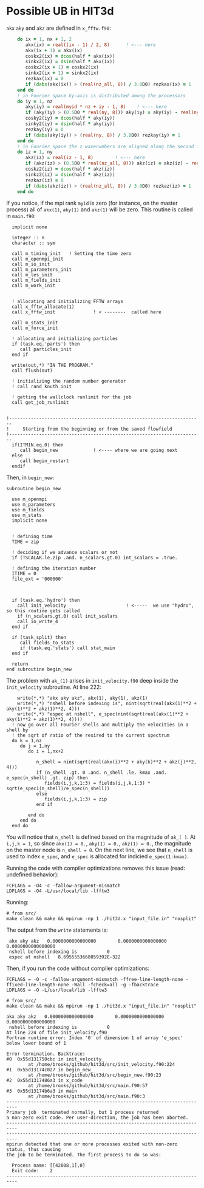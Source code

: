 # Possible UB in HIT3d

`akx` `aky` and `akz` are defined in `x_fftw.f90`:

```fortran
    do ix = 1, nx + 1, 2
       akx(ix) = real((ix - 1) / 2, 8)		! <--- here
       akx(ix + 1) = akx(ix)
       coskx2(ix) = dcos(half * akx(ix))
       sinkx2(ix) = dsin(half * akx(ix))
       coskx2(ix + 1) = coskx2(ix)
       sinkx2(ix + 1) = sinkx2(ix)
       rezkax(ix) = 0
       if (dabs(akx(ix)) > (real(nz_all, 8)) / 3.0D0) rezkax(ix) = 1
    end do
    ! in Fourier space ky-axis is distributed among the processors
    do iy = 1, nz
       aky(iy) = real(myid * nz + iy - 1, 8)	! <--- here
       if (aky(iy) > (0.5D0 * real(ny, 8))) aky(iy) = aky(iy) - real(ny, 8)
       cosky2(iy) = dcos(half * aky(iy))
       sinky2(iy) = dsin(half * aky(iy))
       rezkay(iy) = 0
       if (dabs(aky(iy)) > (real(ny, 8)) / 3.0D0) rezkay(iy) = 1
    end do
    ! in Fourier space the z wavenumbers are aligned along the second index
    do iz = 1, ny
       akz(iz) = real(iz - 1, 8)		! <--- here
       if (akz(iz) > (0.5D0 * real(nz_all, 8))) akz(iz) = akz(iz) - real(nz_all, 8)
       coskz2(iz) = dcos(half * akz(iz))
       sinkz2(iz) = dsin(half * akz(iz))
       rezkaz(iz) = 0
       if (dabs(akz(iz)) > (real(nz_all, 8)) / 3.0D0) rezkaz(iz) = 1
    end do
```

If you notice, if the mpi rank `myid` is zero (for instance, on the master process)
all of `akx(1)`, `aky(1)` and `akz(1)` will be zero. This routine is called in `main.f90`:


```
  implicit none

  integer :: n
  character :: sym

  call m_timing_init   ! Setting the time zero
  call m_openmpi_init
  call m_io_init
  call m_parameters_init
  call m_les_init
  call m_fields_init
  call m_work_init


  ! allocating and initializing FFTW arrays
  call x_fftw_allocate(1)
  call x_fftw_init				! < --------  called here

  call m_stats_init
  call m_force_init

  ! allocating and initializing particles
  if (task.eq.'parts') then
     call particles_init
  end if

  write(out,*) "IN THE PROGRAM."
  call flush(out)

  ! initializing the random number generator
  ! call rand_knuth_init

  ! getting the wallclock runlimit for the job
  call get_job_runlimit


!-----------------------------------------------------------------------
!     Starting from the beginning or from the saved flowfield
!-----------------------------------------------------------------------
  if(ITMIN.eq.0) then
     call begin_new				! <---- where we are going next
  else
     call begin_restart
  endif
```

Then, in `begin_new`:

```
subroutine begin_new

  use m_openmpi
  use m_parameters
  use m_fields
  use m_stats
  implicit none


  ! defining time
  TIME = zip

  ! deciding if we advance scalars or not
  if (TSCALAR.le.zip .and. n_scalars.gt.0) int_scalars = .true.

  ! defining the iteration number
  ITIME = 0
  file_ext = '000000'



  if (task.eq.'hydro') then
    call init_velocity						! <-----  we use "hydro", so this routine gets called
    if (n_scalars.gt.0) call init_scalars
    call io_write_4
  end if

  if (task_split) then
     call fields_to_stats
     if (task.eq.'stats') call stat_main
  end if

  return
end subroutine begin_new
```

The problem with `ak_(1)` arises in `init_velocity.f90` deep inside the `init_velocity` subroutine.
At line 222:

```
    write(*,*) "akx aky akz", akx(1), aky(1), akz(1)
    write(*,*) "nshell before indexing is", nint(sqrt(real(akx(1)**2 + aky(1)**2 + akz(1)**2, 4)))
    write(*,*) "espec at nshell", e_spec(nint(sqrt(real(akx(1)**2 + aky(1)**2 + akz(1)**2, 4))))
  ! now go over all Fourier shells and multiply the velocities in a shell by
  ! the sqrt of ratio of the resired to the current spectrum
  do k = 1,nz
     do j = 1,ny
        do i = 1,nx+2

           n_shell = nint(sqrt(real(akx(i)**2 + aky(k)**2 + akz(j)**2, 4)))
           if (n_shell .gt. 0 .and. n_shell .le. kmax .and. e_spec(n_shell) .gt. zip) then
              fields(i,j,k,1:3) = fields(i,j,k,1:3) * sqrt(e_spec1(n_shell)/e_spec(n_shell))
           else
              fields(i,j,k,1:3) = zip
           end if

        end do
     end do
  end do
```

You will notice that `n_shell` is defined based on the magnitude of `ak_( )`. At `i,j,k = 1`, so since
`akx(1) = 0.`, `aky(1) = 0.`, `akz(1) = 0.`, the magnitude on the master node is `n_shell = 0`. 
On the next line, we see that `n_shell` is used to index `e_spec`, and `e_spec` is allocated
for indicied `e_spec(1:kmax)`.

Running the code with compiler optimizations removes this issue (read: undefined behavior):

```
FCFLAGS = -O4 -c -fallow-argument-mismatch
LDFLAGS = -O4 -L/usr/local/lib -lfftw3
```

Running: 

```
# from src/
make clean && make && mpirun -np 1 ./hit3d.x "input_file.in" "nosplit"
```

The output from the `write` statements is:

```
 akx aky akz   0.0000000000000000        0.0000000000000000        0.0000000000000000
 nshell before indexing is           0
 espec at nshell   8.6955553668059392E-322
```

Then, if you run the code without compiler optimizations:

```
FCFLAGS = -O -c -fallow-argument-mismatch -ffree-line-length-none -ffixed-line-length-none -Wall -fcheck=all -g -fbacktrace 
LDFLAGS = -O -L/usr/local/lib -lfftw3
```

```
# from src/
make clean && make && mpirun -np 1 ./hit3d.x "input_file.in" "nosplit"
```

```
akx aky akz   0.0000000000000000        0.0000000000000000        0.0000000000000000
 nshell before indexing is           0
At line 224 of file init_velocity.f90
Fortran runtime error: Index '0' of dimension 1 of array 'e_spec' below lower bound of 1

Error termination. Backtrace:
#0  0x55d131750cbc in init_velocity_
        at /home/brooks/github/hit3d/src/init_velocity.f90:224
#1  0x55d13174c027 in begin_new_
        at /home/brooks/github/hit3d/src/begin_new.f90:23
#2  0x55d1317486a3 in x_code
        at /home/brooks/github/hit3d/src/main.f90:57
#3  0x55d13174b6a3 in main
        at /home/brooks/github/hit3d/src/main.f90:3
--------------------------------------------------------------------------
Primary job  terminated normally, but 1 process returned
a non-zero exit code. Per user-direction, the job has been aborted.
--------------------------------------------------------------------------
--------------------------------------------------------------------------
mpirun detected that one or more processes exited with non-zero status, thus causing
the job to be terminated. The first process to do so was:

  Process name: [[42808,1],0]
  Exit code:    2
--------------------------------------------------------------------------
```
